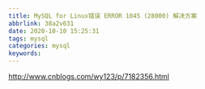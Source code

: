 ```yaml
---
title: MySQL for Linux错误 ERROR 1045 (28000) 解决方案
abbrlink: 38a2v631
date: 2020-10-10 15:25:31
tags: mysql
categories: mysql
keywords: 
---
```

http://www.cnblogs.com/wy123/p/7182356.html

